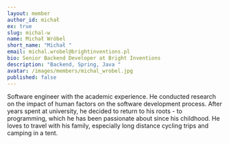 ```yaml
---
layout: member
author_id: michał
ex: true
slug: michal-w
name: Michał Wróbel
short_name: "Michał "
email: michal.wrobel@brightinventions.pl
bio: Senior Backend Developer at Bright Inventions
description: "Backend, Spring, Java "
avatar: /images/members/michal_wrobel.jpg
published: false
---
```

Software engineer with the academic experience. He conducted research on the impact of human factors on the software development process. After years spent at university, he decided to return to his roots - to programming, which he has been passionate about since his childhood. He loves to travel with his family, especially long distance cycling trips and camping in a tent.
